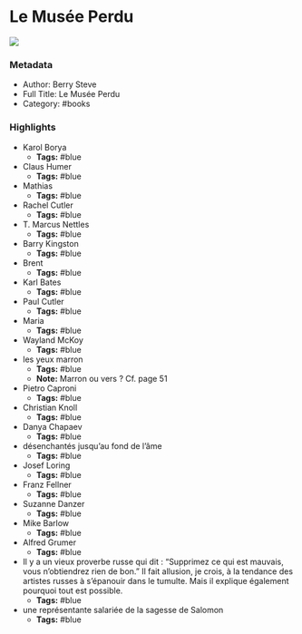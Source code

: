 # Le Musée Perdu

![](https://readwise-assets.s3.amazonaws.com/static/images/default-book-icon-7.09749d3efd49.png)

### Metadata

- Author: Berry Steve
- Full Title: Le Musée Perdu
- Category: #books

### Highlights

- Karol Borya
    - **Tags:** #blue
- Claus Humer
    - **Tags:** #blue
- Mathias
    - **Tags:** #blue
- Rachel Cutler
    - **Tags:** #blue
- T. Marcus Nettles
    - **Tags:** #blue
- Barry Kingston
    - **Tags:** #blue
- Brent
    - **Tags:** #blue
- Karl Bates
    - **Tags:** #blue
- Paul Cutler
    - **Tags:** #blue
- Maria
    - **Tags:** #blue
- Wayland McKoy
    - **Tags:** #blue
- les yeux marron
    - **Tags:** #blue
    - **Note:** Marron ou vers ? Cf. page 51
- Pietro Caproni
    - **Tags:** #blue
- Christian Knoll
    - **Tags:** #blue
- Danya Chapaev
    - **Tags:** #blue
- désenchantés jusqu’au fond de l’âme
    - **Tags:** #blue
- Josef Loring
    - **Tags:** #blue
- Franz Fellner
    - **Tags:** #blue
- Suzanne Danzer
    - **Tags:** #blue
- Mike Barlow
    - **Tags:** #blue
- Alfred Grumer
    - **Tags:** #blue
- Il y a un vieux proverbe russe qui dit : “Supprimez ce qui est mauvais, vous n’obtiendrez rien de bon.” Il fait allusion, je crois, à la tendance des artistes russes à s’épanouir dans le tumulte. Mais il explique également pourquoi tout est possible.
    - **Tags:** #blue
- une représentante salariée de la sagesse de Salomon
    - **Tags:** #blue
